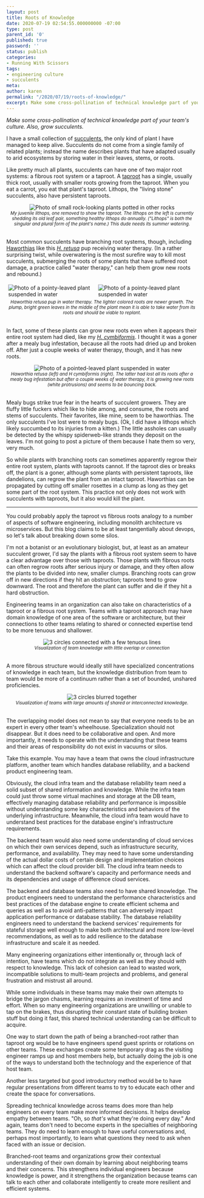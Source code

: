 ```yaml
---
layout: post
title: Roots of Knowledge
date: 2020-07-19 02:54:55.000000000 -07:00
type: post
parent_id: '0'
published: true
password: ''
status: publish
categories:
- Running With Scissors
tags:
- engineering culture
- succulents
meta:
author: karen
permalink: "/2020/07/19/roots-of-knowledge/"
excerpt: Make some cross-pollination of technical knowledge part of your team's culture. Also, grow succulents.
---
```


_Make some cross-pollination of technical knowledge part of your team's culture. Also, grow succulents._

I have a small collection of [succulents](https://en.wikipedia.org/wiki/Succulent_plant), the only kind of plant I have managed to keep alive. Succulents do not come from a single family of related plants; instead the name describes plants that have adapted usually to arid ecosystems by storing water in their leaves, stems, or roots.

Like pretty much all plants, succulents can have one of two major root systems: a fibrous root system or a taproot. A [taproot](https://en.wikipedia.org/wiki/Taproot) has a single, usually thick root, usually with smaller roots growing from the taproot. When you eat a carrot, you eat that plant's taproot. Lithops, the "living stone" succulents, also have persistent taproots.

<div align="center">
<img src="/assets/images/2020/07/img_20200718_142234-01.png" alt="Photo of small rock-looking plants potted in other rocks">
<br>
<i><small>
My juvenile lithops, one removed to show the taproot. The lithops on the left is currently shedding its old leaf pair, something healthy lithops do annually. ("Lithops" is both the singular and plural form of the plant's name.) This dude needs its summer watering.
</small></i>
</div>
<br>

Most common succulents have branching root systems, though, including [Haworthias](https://en.wikipedia.org/wiki/Haworthia) like this [_H. retusa_](https://en.wikipedia.org/wiki/Haworthia_retusa) pup receiving water therapy. (In a rather surprising twist, while overwatering is the most surefire way to kill most succulents, submerging the roots of some plants that have suffered root damage, a practice called "water therapy," can help them grow new roots and rebound.)

<style>
.piccol {
  float: left;
  width: 45%;
  padding: 5px;
}

/* Clear floats after image containers */
.picrow::after {
  content: "";
  clear: both;
  display: table;
}
</style>

<div class="picrow">
<div class="piccol">
<img src="/assets/images/2020/07/img_20200715_171106-01.jpeg" alt="Photo of a pointy-leaved plant suspended in water">
</div>                                                                          
<div class="piccol">                                                            
<img src="/assets/images/2020/07/img_20200715_171323-01.jpeg" alt="Photo of a pointy-leaved plant suspended in water">
</div>
</div>
<center>
<i><small>
Haworthia retusa pup in water therapy. The lighter colored roots are newer growth. The plump, bright green leaves in the middle of the plant mean it is able to take water from its roots and should be viable to replant.
</small></i>
</center>
<br>

In fact, some of these plants can grow new roots even when it appears their entire root system had died, like my _[H. cymbiformis](https://en.wikipedia.org/wiki/Haworthia_cymbiformis)_. I thought it was a goner after a mealy bug infestation, because all the roots had dried up and broken off. After just a couple weeks of water therapy, though, and it has new roots.

<div align="center">
<img src="/assets/images/2020/07/taproot-01.jpeg" alt="Photo of a pointed-leaved plant suspended in water">
<br>
<i><small>
Haworthia retusa (left) and H cymbiformis (right). The latter had lost all its roots after a mealy bug infestation but after a couple weeks of water therapy, it is growing new roots (white protrusions) and seems to be bouncing back.
</small></i>
</div>
<br>

Mealy bugs strike true fear in the hearts of succulent growers. They are fluffy little fuckers which like to hide among, and consume, the roots and stems of succulents. Their favorites, like mine, seem to be haworthias. The only succulents I've lost were to mealy bugs. (Ok, I did have a lithops which likely succumbed to its injuries from a kitten.) The little assholes can usually be detected by the whispy spiderweb-like strands they deposit on the leaves. I'm not going to post a picture of them because I hate them so very, very much.

So while plants with branching roots can sometimes apparently regrow their entire root system, plants with taproots cannot. If the taproot dies or breaks off, the plant is a goner, although some plants with persistent taproots, like dandelions, can regrow the plant from an intact taproot. Haworthias can be propagated by cutting off smaller rosettes in a clump as long as they get some part of the root system. This practice not only does not work with succulents with taproots, but it also would kill the plant.

* * *

You could probably apply the taproot vs fibrous roots analogy to a number of aspects of software engineering, including monolith architecture vs microservices. But this blog claims to be at least tangentially about devops, so let's talk about breaking down some silos.

I'm not a botanist or an evolutionary biologist, but, at least as an amateur succulent grower, I'd say the plants with a fibrous root system seem to have a clear advantage over those with taproots. Those plants with fibrous roots can often regrow roots after serious injury or damage, and they often allow the plants to be divided into new, smaller clumps. Branching roots can grow off in new directions if they hit an obstruction; taproots tend to grow downward. The root and therefore the plant can suffer and die if they hit a hard obstruction.

Engineering teams in an organization can also take on characteristics of a taproot or a fibrous root system. Teams with a taproot approach may have domain knowledge of one area of the software or architecture, but their connections to other teams relating to shared or connected expertise tend to be more tenuous and shallower.

<div align="center">
<img 
alt="3 circles connected with a few tenuous lines"
src="/assets/images/2020/07/taproot-01.jpeg">
<br>
<i><small>
Visualization of team knowledge with little overlap or connection
</small></i>
</div>
<br>

A more fibrous structure would ideally still have specialized concentrations of knowledge in each team, but the knowledge distribution from team to team would be more of a continuum rather than a set of bounded, unshared proficiencies.

<div align="center">
<img 
alt="3 circles blurred together"
src="/assets/images/2020/07/branch-01.jpeg">
<br>
<i><small>
Visualization of teams with large amounts of shared or interconnected knowledge.
</small></i>
</div>
<br>

The overlapping model does not mean to say that everyone needs to be an expert in every other team's wheelhouse. Specialization should not disappear. But it does need to be collaborative and open. And more importantly, it needs to operate with the understanding that these teams and their areas of responsibility do not exist in vacuums or silos.

Take this example. You may have a team that owns the cloud infrastructure platform, another team which handles database reliability, and a backend product engineering team.

Obviously, the cloud infra team and the database reliability team need a solid subset of shared information and knowledge. While the infra team could just throw some virtual machines and storage at the DB team, effectively managing database reliability and performance is impossible without understanding some key characteristics and behaviors of the underlying infrastructure. Meanwhile, the cloud infra team would have to understand best practices for the database engine's infrastructure requirements.

The backend team would also need some understanding of cloud services on which their own services depend, such as infrastructure security, performance, and availability. They may need to have some understanding of the actual dollar costs of certain design and implementation choices which can affect the cloud provider bill. The cloud infra team needs to understand the backend software's capacity and performance needs and its dependencies and usage of difference cloud services.

The backend and database teams also need to have shared knowledge. The product engineers need to understand the performance characteristics and best practices of the database engine to create efficient schema and queries as well as to avoid anti-patterns that can adversely impact application performance or database stability. The database reliability engineers need to understand the backend services' requirements for stateful storage well enough to make both architectural and more low-level recommendations, as well as to add resilience to the database infrastructure and scale it as needed.

Many engineering organizations either intentionally or, through lack of intention, have teams which do not integrate as well as they should with respect to knowledge. This lack of cohesion can lead to wasted work, incompatible solutions to multi-team projects and problems, and general frustration and mistrust all around.

While some individuals in these teams may make their own attempts to bridge the jargon chasms, learning requires an investment of time and effort. When so many engineering organizations are unwilling or unable to tap on the brakes, thus disrupting their constant state of building broken stuff but doing it fast, this shared technical understanding can be difficult to acquire.

One way to start down the path of being a branched-root rather than taproot org would be to have engineers spend guest sprints or rotations on other teams. These exchanges create some temporary drag as the visiting engineer ramps up and host members help, but actually doing the job is one of the ways to understand both the technology and the experience of that host team.

Another less targeted but good introductory method would be to have regular presentations from different teams to try to educate each other and create the space for conversations.

Spreading technical knowledge across teams does more than help engineers on every team make more informed decisions. It helps develop empathy between teams. "Oh, so _that's_ what they're doing every day." And again, teams don't need to become experts in the specialties of neighboring teams. They do need to learn enough to have useful conversations and, perhaps most importantly, to learn what questions they need to ask when faced with an issue or decision.

Branched-root teams and organizations grow their contextual understanding of their own domain by learning about neighboring teams and their concerns. This strengthens individual engineers because knowledge is power, and it strengthens the organization because teams can talk to each other and collaborate intelligently to create more resilient and efficient systems.

